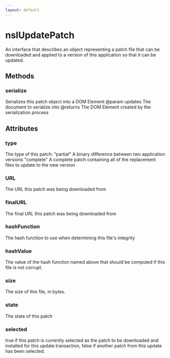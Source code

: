 ```yaml
---
layout: default
---
```


# nsIUpdatePatch #

An interface that describes an object representing a patch file that can
be downloaded and applied to a version of this application so that it
can be updated.


## Methods ##

### serialize ###

Serializes this patch object into a DOM Element
@param   updates
         The document to serialize into
@returns The DOM Element created by the serialization process


## Attributes ##

### type ###

The type of this patch:
"partial"      A binary difference between two application versions
"complete"     A complete patch containing all of the replacement files
               to update to the new version


### URL ###

The URL this patch was being downloaded from


### finalURL ###

The final URL this patch was being downloaded from


### hashFunction ###

The hash function to use when determining this file's integrity


### hashValue ###

The value of the hash function named above that should be computed if
this file is not corrupt.


### size ###

The size of this file, in bytes.


### state ###

The state of this patch


### selected ###

true if this patch is currently selected as the patch to be downloaded and
installed for this update transaction, false if another patch from this
update has been selected.

